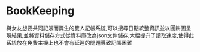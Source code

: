 # BookKeeping
 與女友想要共同記賬而誕生的雙人記帳系統,可以搜尋日期統整資訊並以圓餅圖呈現結果,並將資料儲存方式從資料庫改為json文件儲存,大幅提升了讀取速度,使得此系統放在免費主機上也不會有延遲的問題導致記賬困難
